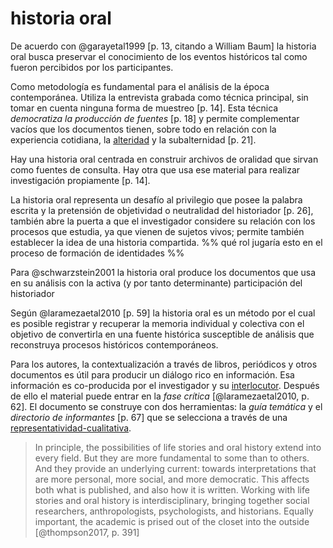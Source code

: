 # historia oral

De acuerdo con @garayetal1999 [p. 13, citando a William Baum] la historia oral busca preservar el conocimiento de los eventos históricos tal como fueron percibidos por los participantes.

Como metodología es fundamental para el análisis de la época contemporánea. Utiliza la entrevista grabada como técnica principal, sin tomar en cuenta ninguna forma de muestreo [p. 14]. Esta técnica *democratiza la producción de fuentes* [p. 18] y permite complementar vacíos que los documentos tienen, sobre todo en relación con la experiencia cotidiana, la [alteridad](alteridad.md) y la subalternidad [p. 21].

Hay una historia oral centrada en construir archivos de oralidad que sirvan como fuentes de consulta. Hay otra que usa ese material para realizar investigación propiamente [p. 14].

La historia oral representa un desafío al privilegio que posee la palabra escrita y la pretensión de objetividad o neutralidad del historiador [p. 26], también abre la puerta a que el investigador considere su relación con los procesos que estudia, ya que vienen de sujetos vivos; permite también establecer la idea de una historia compartida. %% qué rol jugaría esto en el proceso de formación de identidades %%

Para @schwarzstein2001 la historia oral produce los documentos que usa en su análisis con la activa (y por tanto determinante) participación del historiador

Según @laramezaetal2010 [p. 59] la historia oral es un método por el cual es posible registrar y recuperar la memoria individual y colectiva con el objetivo de convertirla en una fuente histórica susceptible de análisis que reconstruya procesos históricos contemporáneos.

Para los autores, la contextualización a través de libros, periódicos y otros documentos es útil para producir un diálogo rico en información. Esa información es co-producida por el investigador y su [interlocutor](interlocutor.md). Después de ello el material puede entrar en la *fase crítica* [@laramezaetal2010, p. 62]. El documento se construye con dos herramientas: la *guía temática* y el *directorio de informantes* [p. 67] que se selecciona a través de una [representatividad-cualitativa](representatividad-cualitativa.md).

 >
 > In principle, the possibilities of life stories and oral history extend into every field. But they are more fundamental to some than to others. And they provide an underlying current: towards interpretations that are more personal, more social, and more democratic. This affects both what is published, and also how it is written. Working with life stories and oral history is interdisciplinary, bringing together social researchers, anthropologists, psychologists, and historians. Equally important, the academic is prised out of the closet into the outside [@thompson2017, p. 391]
